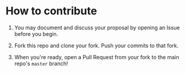 # How to contribute

1. You may document and discuss your proposal by opening an Issue before you begin.

2. Fork this repo and clone your fork. Push your commits to that fork.

3. When you're ready, open a Pull Request from your fork to the main repo's `master` branch!
